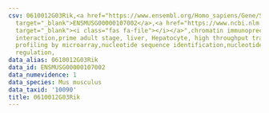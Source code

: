 ```yaml
---
csv: 0610012G03Rik,<a href="https://www.ensembl.org/Homo_sapiens/Gene/Summary?db=core;g=ENSMUSG00000107002"
  target="_blank">ENSMUSG00000107002</a>,<a href="https://www.ncbi.nlm.nih.gov/pubmed/23834426"
  target="_blank"><i class="fas fa-file"></i></a>",chromatin immunoprecipitation assay,direct
  interaction,prime adult stage, liver, Hepatocyte, high throughput transcription
  profiling by microarray,nucleotide sequence identification,nucleotide sequence identification,transcriptional
  regulation,
data_alias: 0610012G03Rik
data_id: ENSMUSG00000107002
data_numevidence: 1
data_species: Mus musculus
data_taxid: '10090'
title: 0610012G03Rik
---
```

